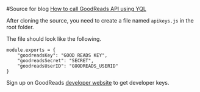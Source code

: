#Source for blog [How to call GoodReads API using YQL](https://www.slightedgecoder.com/?p=470&preview=true)

After cloning the source, you need to create a file named `apikeys.js` in the root folder.

The file should look like the following.

    module.exports = {
        "goodreadsKey": "GOOD READS KEY",
        "goodreadsSecret": "SECRET",
        "goodreadsUserID": "GOODREADS_USERID"
    }

Sign up on GoodReads [developer website](https://www.goodreads.com/api/keys) to get developer keys.




